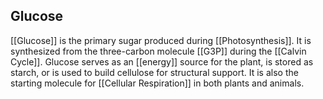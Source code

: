 ## Glucose  
[[Glucose]] is the primary sugar produced during [[Photosynthesis]]. It is synthesized from the three-carbon molecule [[G3P]] during the [[Calvin Cycle]]. Glucose serves as an [[energy]] source for the plant, is stored as starch, or is used to build cellulose for structural support. It is also the starting molecule for [[Cellular Respiration]] in both plants and animals.